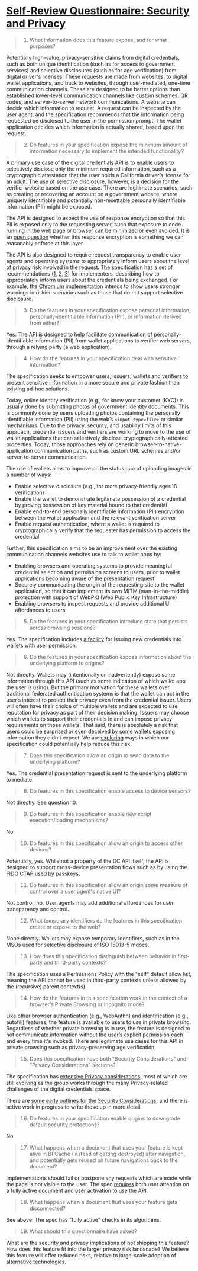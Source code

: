# [Self-Review Questionnaire: Security and Privacy](https://w3ctag.github.io/security-questionnaire/)

> 01.  What information does this feature expose,
>      and for what purposes?

Potentially high-value, privacy-sensitive claims from digital credentials, such as both unique identification (such as for access to government services) and selective disclosures (such as for age verification) from digital driver's licenses. These requests are made from websites, to digital wallet applications, and back to websites, through user-mediated, one-time communication channels. These are designed to be better options than established lower-level communication channels like custom schemes, QR codes, and server-to-server network communications. A website can decide which information to request. A request can be inspected by the user agent, and the specification recommends that the information being requested be disclosed to the user in the permission prompt. The wallet application decides which information is actually shared, based upon the request.

> 02.  Do features in your specification expose the minimum amount of information
>      necessary to implement the intended functionality?

A primary use case of the digital credentials API is to enable users to selectively disclose only the minimum required information, such as a cryptographic attestation that the user holds a California driver’s license for an adult. The use of selective disclosure, however, is a decision for the verifier website based on the use case. There are legitimate scenarios, such as creating or recovering an account on a government website, where uniquely identifiable and potentially non-resettable personally identifiable information (PII) might be exposed.

The API is designed to expect the use of response encryption so that this PII is exposed only to the requesting server, such that exposure to code running in the web page or browser can be minimized or even avoided. It is an [open question](https://github.com/WICG/digital-identities/issues/109) whether this response encryption is something we can reasonably enforce at this layer.

The API is also designed to require request transparency to enable user agents and operating systems to appropriately inform users about the level of privacy risk involved in the request. The specification has a set of recommendations ([1](https://www.w3.org/TR/digital-credentials/latest/#user-permission-and-transparency), [2](https://www.w3.org/TR/digital-credentials/latest/#mitigating-unnecessary-requests-for-government-credentials), [3](https://www.w3.org/TR/digital-credentials/latest/#mitigating-unnecessary-requests-for-non-government-credentials)) for implementers, describing how to appropriately inform users about the credentials being exchanged. For example, the [Chromium implementation](https://docs.google.com/document/d/1L68tmNXCQXucsCV8eS8CBd_F9FZ6TNwKNOaFkA8RfwI/edit) intends to show users stronger warnings in riskier scenarios such as those that do not support selective disclosure.

> 03.  Do the features in your specification expose personal information,
>      personally-identifiable information (PII), or information derived from
>      either?

Yes. The API is designed to help facilitate communication of personally-identifiable information (PII) from wallet applications to verifier web servers, through a relying party (a web application).

> 04.  How do the features in your specification deal with sensitive information?

The specification seeks to empower users, issuers, wallets and verifiers to present sensitive information in a more secure and private fashion than existing ad-hoc solutions.

Today, online identity verification (e.g., for know your customer (KYC)) is usually done by submitting photos of government identity documents. This is commonly done by users uploading photos containing the personally identifiable information (PII) using the web’s `<input type=file>` or similar mechanisms. Due to the privacy, security, and usability limits of this approach, credential issuers and verifiers are working to move to the use of wallet applications that can selectively disclose cryptographically-attested properties. Today, those approaches rely on generic browser-to-native-application communication paths, such as custom URL schemes and/or server-to-server communication.

The use of wallets aims to improve on the status quo of uploading images in a number of ways:
 * Enable selective disclosure (e.g., for more privacy-friendly age≥18 verification)
 * Enable the wallet to demonstrate legitimate possession of a credential by proving possession of key material bound to that credential
 * Enable end-to-end personally identifiable information (PII) encryption between the wallet application and the relevant verification server
 * Enable request authentication, where a wallet is required to cryptographically verify that the requester has permission to access the credential

Further, this specification aims to be an improvement over the existing communication channels websites use to talk to wallet apps by:
 * Enabling browsers and operating systems to provide meaningful credential selection and permission screens to users, prior to wallet applications becoming aware of the presentation request
 * Securely communicating the origin of the requesting site to the wallet application, so that it can implement its own MITM (man-in-the-middle) protection with support of WebPKI (Web Public Key Infrastructure)
 * Enabling browsers to inspect requests and provide additional UI affordances to users

> 05.  Do the features in your specification introduce state
>      that persists across browsing sessions?

Yes. The specification includes [a facility](https://w3c-fedid.github.io/digital-credentials/#create-origin-options-sameoriginwithancestors-internal-method) for issuing new credentials into wallets with user permission.

> 06.  Do the features in your specification expose information about the
>      underlying platform to origins?

Not directly. Wallets may (intentionally or inadvertently) expose some information through this API (such as some indication of which wallet app the user is using). But the primary motivation for these wallets over traditional federated authentication systems is that the wallet can act in the user’s interest to protect their privacy even from the credential issuer. Users will often have their choice of multiple wallets and are expected to use reputation for privacy as part of their decision making. Issuers may  choose which wallets to support their credentials in and can impose privacy requirements on those wallets. That said, there is absolutely a risk that users could be surprised or even deceived by some wallets exposing information they didn't expect. We are [exploring](https://github.com/WICG/digital-credentials/issues/117) ways in which our specification could potentially help reduce this risk.

> 07.  Does this specification allow an origin to send data to the underlying
>      platform?

Yes. The credential presentation request is sent to the underlying platform to mediate.

> 08.  Do features in this specification enable access to device sensors?

Not directly. See question 10.

> 09.  Do features in this specification enable new script execution/loading
>      mechanisms?

No.

> 10.  Do features in this specification allow an origin to access other devices?

Potentially, yes. While not a property of the DC API itself, the API is designed to support cross-device presentation flows such as by using the [FIDO CTAP](https://fidoalliance.org/specs/fido-v2.2-rd-20230321/fido-client-to-authenticator-protocol-v2.2-rd-20230321.html) used by passkeys.

> 11.  Do features in this specification allow an origin some measure of control over
>      a user agent's native UI?

Not control, no. User agents may add additional affordances for user transparency and control.

> 12.  What temporary identifiers do the features in this specification create or
>      expose to the web?

None directly. Wallets may expose temporary identifiers, such as in the MSOs used for selective disclosure of ISO 18013-5 mdocs.

> 13.  How does this specification distinguish between behavior in first-party and
>      third-party contexts?

The specification uses a Permissions Policy with the "self" default allow list, meaning the API cannot be used in third-party contexts unless allowed by the (recursive) parent context(s).

> 14.  How do the features in this specification work in the context of a browser’s
>      Private Browsing or Incognito mode?

Like other browser authentication (e.g., WebAuthn) and identification (e.g., autofill) features, the feature is available to users to use in private browsing. Regardless of whether private browsing is in use, the feature is designed to not communicate information without the user’s explicit permission each and every time it's invoked. There are legitimate use cases for this API in private browsing such as privacy-preserving age verification.

> 15.  Does this specification have both "Security Considerations" and "Privacy
>      Considerations" sections?

The specification has [extensive Privacy considerations](https://w3c-fedid.github.io/digital-credentials/#privacy-considerations), most of which are still evolving as the group works through the many Privacy-related challenges of the digital credentials space.

There are [some early outlines for the Security Considerations](https://w3c-fedid.github.io/digital-credentials/#security-considerations), and there is active work in progress to write those up in more detail.

> 16.  Do features in your specification enable origins to downgrade default
>      security protections?

No

> 17.  What happens when a document that uses your feature is kept alive in BFCache
>      (instead of getting destroyed) after navigation, and potentially gets reused
>      on future navigations back to the document?

Implementations should fail or postpone any requests which are made while the page is not visible to the user. The spec [requires](https://www.w3.org/TR/digital-credentials/latest/#discoverfromexternalsource-origin-options-sameoriginwithancestors-internal-method) both user attention on a fully active document and user activation to use the API.

> 18.  What happens when a document that uses your feature gets disconnected?

See above. The spec has "fully active" checks in its algorithms.

> 19.  What should this questionnaire have asked?

What are the security and privacy implications of not shipping this feature? How does this feature fit into the larger privacy risk landscape? We believe this feature will offer reduced risks, relative to large-scale adoption of alternative technologies.

